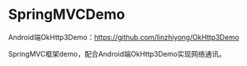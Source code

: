 # SpringMVCDemo

Android端OkHttp3Demo：https://github.com/linzhiyong/OkHttp3Demo

SpringMVC框架demo，配合Android端OkHttp3Demo实现网络通讯。
